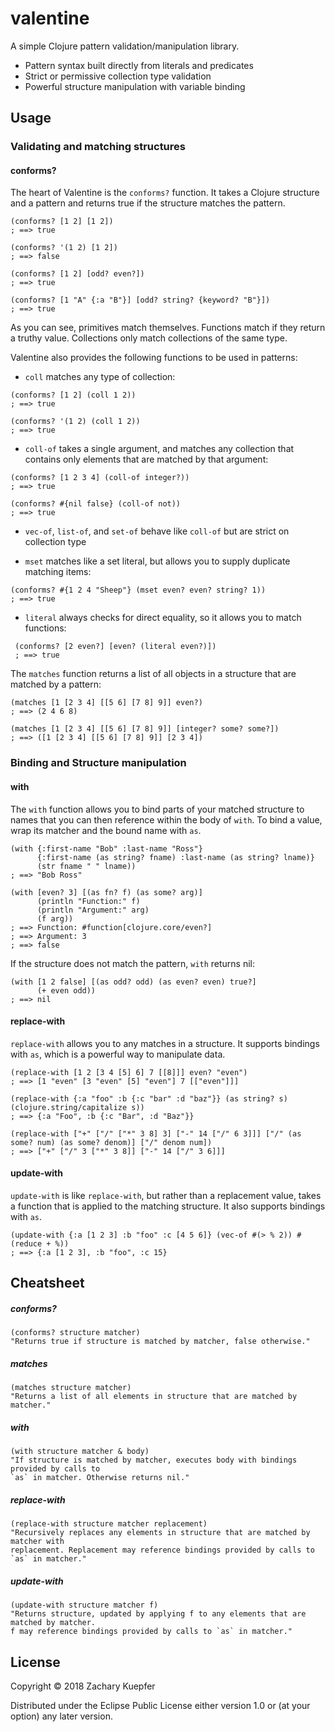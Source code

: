 # valentine

A simple Clojure pattern validation/manipulation library.

- Pattern syntax built directly from literals and predicates
- Strict or permissive collection type validation
- Powerful structure manipulation with variable binding

## Usage

### Validating and matching structures

#### conforms?

The heart of Valentine is the `conforms?` function. It takes a Clojure structure and a pattern and returns true if the structure matches the pattern.

```
(conforms? [1 2] [1 2])
; ==> true

(conforms? '(1 2) [1 2])
; ==> false

(conforms? [1 2] [odd? even?])
; ==> true

(conforms? [1 "A" {:a "B"}] [odd? string? {keyword? "B"}])
; ==> true
```

As you can see, primitives match themselves. Functions match if they return a truthy value. Collections only match collections of the same type.

Valentine also provides the following functions to be used in patterns:

 - `coll` matches any type of collection:
 ```
 (conforms? [1 2] (coll 1 2))
 ; ==> true

 (conforms? '(1 2) (coll 1 2))
 ; ==> true
 ```

 - `coll-of` takes a single argument, and matches any collection that contains only elements that are matched by that argument:
 ```
 (conforms? [1 2 3 4] (coll-of integer?))
 ; ==> true

 (conforms? #{nil false} (coll-of not))
 ; ==> true
 ```

 - `vec-of`, `list-of`, and `set-of` behave like `coll-of` but are strict on collection type

 - `mset` matches like a set literal, but allows you to supply duplicate matching items:
 ```
 (conforms? #{1 2 4 "Sheep"} (mset even? even? string? 1))
 ; ==> true
 ```

 - `literal` always checks for direct equality, so it allows you to match functions:
```
 (conforms? [2 even?] [even? (literal even?)])
 ; ==> true
```

The `matches` function returns a list of all objects in a structure that are matched by a pattern:

```
(matches [1 [2 3 4] [[5 6] [7 8] 9]] even?)
; ==> (2 4 6 8)

(matches [1 [2 3 4] [[5 6] [7 8] 9]] [integer? some? some?])
; ==> ([1 [2 3 4] [[5 6] [7 8] 9]] [2 3 4])
```

### Binding and Structure manipulation

#### with

The `with` function allows you to bind parts of your matched structure to names that you can then reference within the body of `with`. To bind a value, wrap its matcher and the bound name with `as`.

```
(with {:first-name "Bob" :last-name "Ross"}
      {:first-name (as string? fname) :last-name (as string? lname)}
      (str fname " " lname))
; ==> "Bob Ross"

(with [even? 3] [(as fn? f) (as some? arg)]
      (println "Function:" f)
      (println "Argument:" arg)
      (f arg))
; ==> Function: #function[clojure.core/even?]
; ==> Argument: 3
; ==> false
```

If the structure does not match the pattern, `with` returns nil:
```
(with [1 2 false] [(as odd? odd) (as even? even) true?]
      (+ even odd))
; ==> nil
```

#### replace-with

`replace-with` allows you to any matches in a structure. It supports bindings with `as`, which is a powerful way to manipulate data.

```
(replace-with [1 2 [3 4 [5] 6] 7 [[8]]] even? "even")
; ==> [1 "even" [3 "even" [5] "even"] 7 [["even"]]]

(replace-with {:a "foo" :b {:c "bar" :d "baz"}} (as string? s) (clojure.string/capitalize s))
; ==> {:a "Foo", :b {:c "Bar", :d "Baz"}}

(replace-with ["+" ["/" ["*" 3 8] 3] ["-" 14 ["/" 6 3]]] ["/" (as some? num) (as some? denom)] ["/" denom num])
; ==> ["+" ["/" 3 ["*" 3 8]] ["-" 14 ["/" 3 6]]]
```

#### update-with

`update-with` is like `replace-with`, but rather than a replacement value, takes a function that is applied to the matching structure. It also supports bindings with `as`.

```
(update-with {:a [1 2 3] :b "foo" :c [4 5 6]} (vec-of #(> % 2)) #(reduce + %))
; ==> {:a [1 2 3], :b "foo", :c 15}
```

## Cheatsheet

##### conforms?
```
(conforms? structure matcher)
"Returns true if structure is matched by matcher, false otherwise."
```
##### matches
```
(matches structure matcher)
"Returns a list of all elements in structure that are matched by matcher."
```
##### with
```
(with structure matcher & body)
"If structure is matched by matcher, executes body with bindings provided by calls to
`as` in matcher. Otherwise returns nil."
```
##### replace-with
```
(replace-with structure matcher replacement)
"Recursively replaces any elements in structure that are matched by matcher with
replacement. Replacement may reference bindings provided by calls to `as` in matcher."
```
##### update-with
```
(update-with structure matcher f)
"Returns structure, updated by applying f to any elements that are matched by matcher.
f may reference bindings provided by calls to `as` in matcher."
```

## License

Copyright © 2018 Zachary Kuepfer

Distributed under the Eclipse Public License either version 1.0 or (at
your option) any later version.
